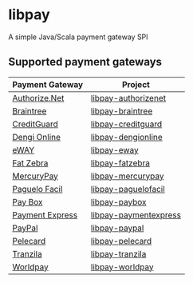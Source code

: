 # libpay
A simple Java/Scala payment gateway SPI

## Supported payment gateways
| Payment Gateway                                    | Project                                                               |
| -------------------------------------------------- | --------------------------------------------------------------------- |
| [Authorize.Net](http://www.authorize.net/)         | [libpay-authorizenet](https://github.com/wix/libpay-authorizenet)     |
| [Braintree](https://www.braintreepayments.com/)    | [libpay-braintree](https://github.com/wix/libpay-braintree)           |
| [CreditGuard](http://www.creditguard.co.il/)       | [libpay-creditguard](https://github.com/wix/libpay-creditguard)       |
| [Dengi Online](https://dengionline.com/)           | [libpay-dengionline](https://github.com/wix/libpay-dengionline)       |
| [eWAY](https://eway.io/)                           | [libpay-eway](https://github.com/wix/libpay-eway)                     |
| [Fat Zebra](https://www.fatzebra.com.au/)          | [libpay-fatzebra](https://github.com/wix/libpay-fatzebra)             |
| [MercuryPay](https://www.mercurypay.com/)          | [libpay-mercurypay](https://github.com/wix/libpay-mercurypay)         |
| [Paguelo Facil](http://www.paguelofacil.com/)      | [libpay-paguelofacil](https://github.com/wix/libpay-paguelofacil)     |
| [Pay Box](http://www.paybox.com/)                  | [libpay-paybox](https://github.com/wix/libpay-paybox)                 |
| [Payment Express](https://www.paymentexpress.com/) | [libpay-paymentexpress](https://github.com/wix/libpay-paymentexpress) |
| [PayPal](https://www.paypal.com/)                  | [libpay-paypal](https://github.com/wix/libpay-paypal)                 |
| [Pelecard](http://www.pelecard.com/)               | [libpay-pelecard](https://github.com/wix/libpay-pelecard)             |
| [Tranzila](http://www.tranzila.co.il/)             | [libpay-tranzila](https://github.com/wix/libpay-tranzila)             |
| [Worldpay](http://www.worldpay.com/)               | [libpay-worldpay](https://github.com/wix/libpay-worldpay)             |
